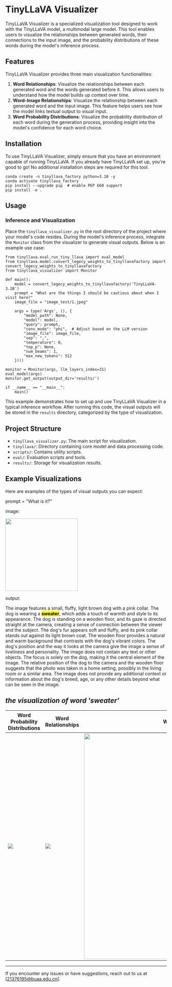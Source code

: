 # TinyLLaVA Visualizer

TinyLLaVA Visualizer is a specialized visualization tool designed to work with the TinyLLaVA model, a multimodal large model. This tool enables users to visualize the relationships between generated words, their connections to the input image, and the probability distributions of these words during the model's inference process.

## Features

TinyLLaVA Visualizer provides three main visualization functionalities:

1. **Word Relationships**: Visualize the relationships between each generated word and the words generated before it. This allows users to understand how the model builds up context over time.
2. **Word-Image Relationships**: Visualize the relationship between each generated word and the input image. This feature helps users see how the model links textual output to visual input.
3. **Word Probability Distributions**: Visualize the probability distribution of each word during the generation process, providing insight into the model's confidence for each word choice.

## Installation

To use TinyLLaVA Visualizer, simply ensure that you have an environment capable of running TinyLLaVA. If you already have TinyLLaVA set up, you're good to go! No additional installation steps are required for this tool.

```
conda create -n tinyllava_factory python=3.10 -y
conda activate tinyllava_factory
pip install --upgrade pip  # enable PEP 660 support
pip install -e .
```

## Usage

### Inference and Visualization

Place the `tinyllava_visualizer.py` in the root directory of the project where your model's code resides. During the model's inference process, integrate the `Monitor` class from the visualizer to generate visual outputs. Below is an example use case:

```
from tinyllava.eval.run_tiny_llava import eval_model
from tinyllava.model.convert_legecy_weights_to_tinyllavafactory import convert_legecy_weights_to_tinyllavafactory
from tinyllava_visualizer import Monitor

def main():
    model = convert_legecy_weights_to_tinyllavafactory('TinyLLaVA-3.1B')
    prompt = "What are the things I should be cautious about when I visit here?"
    image_file = "image_test/1.jpeg"

    args = type('Args', (), {
        "model_path": None,
        "model": model,
        "query": prompt,
        "conv_mode": "phi",  # Adjust based on the LLM version
        "image_file": image_file,
        "sep": ",",
        "temperature": 0,
        "top_p": None,
        "num_beams": 1,
        "max_new_tokens": 512
    })()

monitor = Monitor(args, llm_layers_index=31)
eval_model(args)
monitor.get_output(output_dir='results/')

if __name__ == "__main__":
    main()
```

This example demonstrates how to set up and use TinyLLaVA Visualizer in a typical inference workflow. After running this code, the visual outputs will be stored in the `results` directory, categorized by the type of visualization. 

## Project Structure

- `tinyllava_visualizer.py`: The main script for visualization.
- `tinyllava/`: Directory containing core model and data processing code.
- `scripts/`: Contains utility scripts.
- `eval/`: Evaluation scripts and tools.
- `results/`: Storage for visualization results.

## Example Visualizations

Here are examples of the types of visual outputs you can expect:

prompt = "What is it?"

image:

<img title="" src="https://raw.githubusercontent.com/lingcco/TinyLLaVA_Factory/tinyllava_visualizer/demo/demo_picture.webp" alt="" width="226">

output:

The image features a small, fluffy, light brown dog with a pink collar. The dog is wearing a **<mark>sweater</mark>**, which adds a touch of warmth and style to its appearance. The dog is standing on a wooden floor, and its gaze is directed straight at the camera, creating a sense of connection between the viewer and the subject. The dog's fur appears soft and fluffy, and its pink collar stands out against its light brown coat. The wooden floor provides a natural and warm background that contrasts with the dog's vibrant colors. The dog's position and the way it looks at the camera give the image a sense of liveliness and personality. The image does not contain any text or other objects. The focus is solely on the dog, making it the central element of the image. The relative position of the dog to the camera and the wooden floor suggests that the photo was taken in a home setting, possibly in the living room or a similar area. The image does not provide any additional context or information about the dog's breed, age, or any other details beyond what can be seen in the image.

## *the visualization of word 'sweater'*

| Word Probability Distributions                                                                                                    | Word Relationships                                                                                                  | Word-Image Relationships                                                                                                                                     |
| --------------------------------------------------------------------------------------------------------------------------------- | ------------------------------------------------------------------------------------------------------------------- | ------------------------------------------------------------------------------------------------------------------------------------------------------------ |
| ![](https://raw.githubusercontent.com/lingcco/TinyLLaVA_Factory/tinyllava_visualizer/demo/Word%20Probability%20Distributions.png) | ![](https://raw.githubusercontent.com/lingcco/TinyLLaVA_Factory/tinyllava_visualizer/demo/Word%20Relationships.png) | <img src="https://raw.githubusercontent.com/lingcco/TinyLLaVA_Factory/tinyllava_visualizer/demo/Word-Image%20Relationships.png" title="" alt="" width="703"> |

---

If you encounter any issues or have suggestions, reach out to us at [21376195@buaa.edu.cn].
